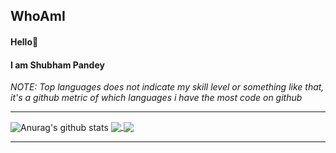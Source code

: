 ## WhoAmI

#### Hello👋
#### I am **Shubham Pandey**


*NOTE: Top languages does not indicate my skill level or something like that, it's a github metric of which languages i have the most code on github*

*************

<img align="center" src="https://github-readme-stats.vercel.app/api?username=shubham-s-pandey&show_icons=true&include_all_commits=true&theme=highcontrast" alt="Anurag's github stats" />
</a>

<a href="https://github.com/anuraghazra/anuraghazra.github.io">
  <img align="center" src="https://github-readme-stats.vercel.app/api/pin/?username=shubham-s-pandey&repo=shubham-s-pandey.github.io&theme=highcontrast" />
</a>

<a href="https://github.com/anuraghazra/github-readme-stats">
  <img align="center" src="https://github-readme-stats.vercel.app/api/top-langs/?username=shubham-s-pandey&layout=compact&theme=material-palenight" />
</a>



*************
